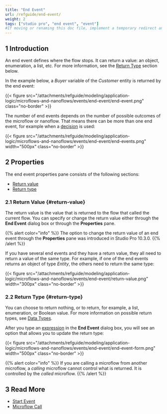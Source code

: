 ```yaml
---
title: "End Event"
url: /refguide/end-event/
weight: 2
tags: ["studio pro", "end event", "event"]
#If moving or renaming this doc file, implement a temporary redirect and let the respective team know they should update the URL in the product. See Mapping to Products for more details.
---
```


## 1 Introduction

An end event defines where the flow stops. It can return a value: an object, enumeration, a list, etc. For more information, see the [Return Type](#return-type) section below.

In the example below, a *Buyer* variable of the *Customer* entity is returned by the end event:

{{< figure src="/attachments/refguide/modeling/application-logic/microflows-and-nanoflows/events/end-event/end-event.png" class="no-border" >}}

The number of end events depends on the number of possible outcomes of the microflow or nanoflow. That means there can be more than one end event, for example when a [decision](/refguide/decision/) is used:

{{< figure src="/attachments/refguide/modeling/application-logic/microflows-and-nanoflows/events/end-event/end-events.png" width="500px" class="no-border" >}}

## 2 Properties

The end event properties pane consists of the following sections:

* [Return value](#return-value)
* [Return type](#return-type)

### 2.1 Return Value {#return-value}

The return value is the value that is returned to the flow that called the current flow. You can specify or change the return value either through the **End Event** dialog box or through the **Properties** pane.

{{% alert color="info" %}}
The option to change the return value of an end event through the **Properties** pane was introduced in Studio Pro 10.3.0.
{{% /alert %}}

If you have several end events and they have a return value, they all need to return a value of the same type. For example, if one of the end events returns an object of type *Entity*, the others need to return the same type: 

{{< figure src="/attachments/refguide/modeling/application-logic/microflows-and-nanoflows/events/end-event/return-value.png"   width="300px"  class="no-border" >}}

### 2.2 Return Type {#return-type}

You can choose to return nothing, or to return, for example, a list, enumeration, or Boolean value. For more information on possible return types, see [Data Types](/refguide/data-types/).

After you type an [expression](/refguide/expressions/) in the **End Event** dialog box, you will see an option that allows you to update the return type:

{{< figure src="/attachments/refguide/modeling/application-logic/microflows-and-nanoflows/events/end-event/end-event-form.png" width="500px" class="no-border" >}}

{{% alert color="info" %}}
If you are calling a microflow from another microflow, a *calling* microflow cannot control what is returned. It is controlled by the *called* microflow. 
{{% /alert %}}

## 3 Read More

* [Start Event](/refguide/start-event/)
* [Microflow Call](/refguide/microflow-call/)
